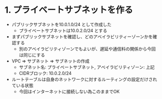 # 1. プライベートサブネットを作る
* パブリックサブネットを10.0.1.0/24 として作成した
    * プライベートサブネットは10.0.2.0/24 とする
* まずパブリックサブネットを確認し、どのアベイラビリティーゾーンかを確認する
    * 別のアベイラビリティゾーンでもよいが、遅延や通信料の関係から今回は同じにする
* VPC ⇒ サブネット ⇒ サブネットの作成
    * サブネット名: プライベートサブネット, アベイラビリティゾーン: 上記
    * CIDRブロック: 10.0.2.0/24
* ルートテーブルは自身のネットワークに対するルーティングの設定だけされている状態
    * 今回はインターネットに接続しない為このままでOK
    
